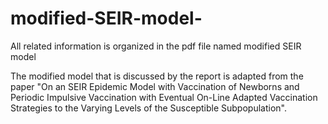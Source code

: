 # modified-SEIR-model-

All related information is organized in the pdf file named modified SEIR model


The modified model that is discussed by the report is adapted from the paper "On an SEIR Epidemic Model with Vaccination of Newborns and Periodic Impulsive Vaccination with Eventual On-Line Adapted Vaccination Strategies to the Varying Levels of the Susceptible Subpopulation".
